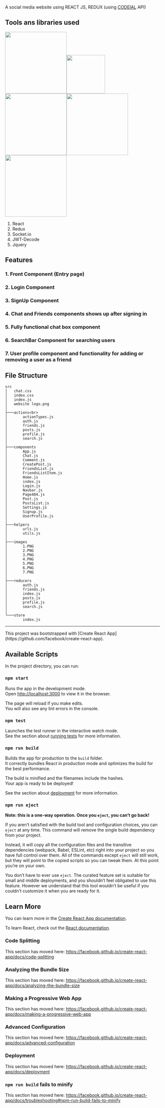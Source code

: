 A social media website using REACT JS, REDUX (using <a href="http://codeial.codingninjas.com:8000/api/v2">CODEIAL</a> API)

## Tools ans libraries used
<img src="https://upload.wikimedia.org/wikipedia/commons/thumb/a/a7/React-icon.svg/1200px-React-icon.svg.png" width=200><img src="https://everyday.codes/wp-content/uploads/2020/01/0-U2DmhXYumRyXH6X1.png" width=125><img src="https://img-a.udemycdn.com/course/750x422/1934362_ca3c.jpg" width=200><img src="https://vegibit.com/wp-content/uploads/2018/07/JSON-Web-Token-Authentication-With-Node.png" width=200><img src="https://ourcodeworld.com/public-media/articles/articleocw-562bb367bbee4.png" width=200>
1. React
2. Redux
3. Socket.io
4. JWT-Decode
5. Jquery

## Features 
### 1. Front Component (Entry page)

### 2. Login Component

### 3. SignUp Component

### 4. Chat and Friends components shows up after signing in

### 5. Fully functional chat box component

### 6. SearchBar Component for searching users

### 7. User profile component and functionality for adding or removing a user as a friend

## File Structure
```
src
│   chat.css
│   index.css
│   index.js
│   website logo.png
│
├───actions<br>
│       actionTypes.js
│       auth.js
│       friends.js
│       posts.js
│       profile.js
│       search.js
│
├───components
│       App.js
│       Chat.js
│       Comment.js
│       CreatePost.js
│       FriendsList.js
│       FriendsListItem.js
│       Home.js
│       index.js
│       Login.js
│       Navbar.js
│       Page404.js
│       Post.js
│       PostsList.js
│       Settings.js
│       Signup.js
│       UserProfile.js
│
├───helpers
│       urls.js
│       utils.js
│
├───images
│       1.PNG
│       2.PNG
│       3.PNG
│       4.PNG
│       5.PNG
│       6.PNG
│       7.PNG
│
├───reducers
│       auth.js
│       friends.js
│       index.js
│       posts.js
│       profile.js
│       search.js
│
└───store
        index.js
```
<hr>
This project was bootstrapped with [Create React App](https://github.com/facebook/create-react-app).

## Available Scripts

In the project directory, you can run:

### `npm start`

Runs the app in the development mode.<br />
Open [http://localhost:3000](http://localhost:3000) to view it in the browser.

The page will reload if you make edits.<br />
You will also see any lint errors in the console.

### `npm test`

Launches the test runner in the interactive watch mode.<br />
See the section about [running tests](https://facebook.github.io/create-react-app/docs/running-tests) for more information.

### `npm run build`

Builds the app for production to the `build` folder.<br />
It correctly bundles React in production mode and optimizes the build for the best performance.

The build is minified and the filenames include the hashes.<br />
Your app is ready to be deployed!

See the section about [deployment](https://facebook.github.io/create-react-app/docs/deployment) for more information.

### `npm run eject`

**Note: this is a one-way operation. Once you `eject`, you can’t go back!**

If you aren’t satisfied with the build tool and configuration choices, you can `eject` at any time. This command will remove the single build dependency from your project.

Instead, it will copy all the configuration files and the transitive dependencies (webpack, Babel, ESLint, etc) right into your project so you have full control over them. All of the commands except `eject` will still work, but they will point to the copied scripts so you can tweak them. At this point you’re on your own.

You don’t have to ever use `eject`. The curated feature set is suitable for small and middle deployments, and you shouldn’t feel obligated to use this feature. However we understand that this tool wouldn’t be useful if you couldn’t customize it when you are ready for it.

## Learn More

You can learn more in the [Create React App documentation](https://facebook.github.io/create-react-app/docs/getting-started).

To learn React, check out the [React documentation](https://reactjs.org/).

### Code Splitting

This section has moved here: https://facebook.github.io/create-react-app/docs/code-splitting

### Analyzing the Bundle Size

This section has moved here: https://facebook.github.io/create-react-app/docs/analyzing-the-bundle-size

### Making a Progressive Web App

This section has moved here: https://facebook.github.io/create-react-app/docs/making-a-progressive-web-app

### Advanced Configuration

This section has moved here: https://facebook.github.io/create-react-app/docs/advanced-configuration

### Deployment

This section has moved here: https://facebook.github.io/create-react-app/docs/deployment

### `npm run build` fails to minify

This section has moved here: https://facebook.github.io/create-react-app/docs/troubleshooting#npm-run-build-fails-to-minify
